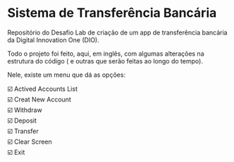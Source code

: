 # Sistema de Transferência Bancária

 Repositório do Desafio Lab de criação de um app de transferência bancária da Digital Innovation One (DIO).
 
 Todo o projeto foi feito, aqui, em inglês, com algumas alterações na estrutura do código ( e outras que serão feitas ao longo do tempo).
 
 Nele, existe um menu que dá as opções:
 
 ☑️ Actived Accounts List  
 ☑️ Creat New Account  
 ☑️ Withdraw  
 ☑️ Deposit  
 ☑️ Transfer  
 ☑️ Clear Screen  
 ☑️ Exit  
